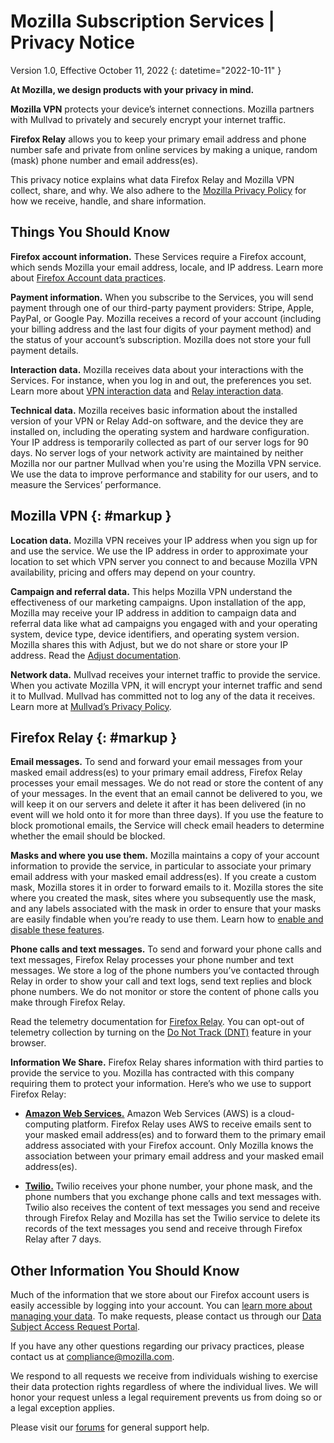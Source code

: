 # Mozilla Subscription Services | Privacy Notice

Version 1.0, Effective October 11, 2022 
{: datetime="2022-10-11" }

__At Mozilla, we design products with your privacy in mind.__

__Mozilla VPN__ protects your device’s internet connections. Mozilla partners with Mullvad to privately and securely encrypt your internet traffic.

__Firefox Relay__ allows you to keep your primary email address and phone number safe and private from online services by making a unique, random (mask) phone number and email address(es). 

This privacy notice explains what data Firefox Relay and Mozilla VPN collect, share, and why. We also adhere to the [Mozilla Privacy Policy](https://www.mozilla.org/privacy/) for how we receive, handle, and share information.

## Things You Should Know

__Firefox account information.__ These Services require a Firefox account, which sends Mozilla your email address, locale, and IP address. Learn more about [Firefox Account data practices](https://www.mozilla.org/privacy/firefox/#firefox-accounts-join-firefox).

__Payment information.__ When you subscribe to the Services, you will send payment through one of our third-party payment providers: Stripe, Apple, PayPal, or Google Pay. Mozilla receives a record of your account (including your billing address and the last four digits of your payment method) and the status of your account’s subscription. Mozilla does not store your full payment details.

__Interaction data.__ Mozilla receives data about your interactions with the Services. For instance, when you log in and out, the preferences you set. Learn more about [VPN interaction data](https://github.com/mozilla-mobile/mozilla-vpn-client/blob/main/glean/metrics.yaml) and [Relay interaction data](https://github.com/mozilla/fx-private-relay/blob/main/METRICS.md).

__Technical data.__ Mozilla receives basic information about the installed version of your VPN or Relay Add-on software, and the device they are installed on, including the operating system and hardware configuration. Your IP address is temporarily collected as part of our server logs for 90 days. No server logs of your network activity are maintained by neither Mozilla nor our partner Mullvad when you're using the Mozilla VPN service.
We use the data to improve performance and stability for our users, and to measure the Services’ performance.

## Mozilla VPN {: #markup }
__Location data.__ Mozilla VPN receives your IP address when you sign up for and use the service. We use the IP address in order to approximate your location to set which VPN server you connect to and because Mozilla VPN availability, pricing and offers may depend on your country.

__Campaign and referral data.__ This helps Mozilla VPN understand the effectiveness of our marketing campaigns. Upon installation of the app, Mozilla may receive your IP address in addition to campaign data and referral data like what ad campaigns you engaged with and your operating system, device type, device identifiers, and operating system version. Mozilla shares this with Adjust, but we do not share or store your IP address. Read the [Adjust documentation](https://github.com/mozilla-mobile/mozilla-vpn-client/blob/main/src/adjust/adjust.md).

__Network data.__ Mullvad receives your internet traffic to provide the service. When you activate Mozilla VPN, it will encrypt your internet traffic and send it to Mullvad. Mullvad has committed not to log any of the data it receives. Learn more at [Mullvad’s Privacy Policy](https://mullvad.net/help/no-logging-data-policy/).

## Firefox Relay {: #markup }

__Email messages.__ To send and forward your email messages from your masked email address(es) to your primary email address, Firefox Relay processes your email messages. We do not read or store the content of any of your messages. In the event that an email cannot be delivered to you, we will keep it on our servers and delete it after it has been delivered (in no event will we hold onto it for more than three days). If you use the feature to block promotional emails, the Service will check email headers to determine whether the email should be blocked.

__Masks and where you use them.__ Mozilla maintains a copy of your account information to provide the service, in particular to associate your primary email address with your masked email address(es). If you create a custom mask, Mozilla stores it in order to forward emails to it. Mozilla stores the site where you created the mask, sites where you subsequently use the mask, and any labels associated with the mask in order to ensure that your masks are easily findable when you’re ready to use them. Learn how to [enable and disable these features](https://relay.firefox.com/faq).

__Phone calls and text messages.__ To send and forward your phone calls and text messages, Firefox Relay processes your phone number and text messages. We store a log of the phone numbers you’ve contacted through Relay in order to show your call and text logs, send text replies and block phone numbers. We do not monitor or store the content of phone calls you make through Firefox Relay.

Read the telemetry documentation for [Firefox Relay](https://github.com/mozilla/fx-private-relay/blob/main/METRICS.md). You can opt-out of telemetry collection by turning on the [Do Not Track (DNT)](https://support.mozilla.org/kb/how-do-i-turn-do-not-track-feature) feature in your browser.

__Information We Share.__ Firefox Relay shares information with third parties to provide the service to you. Mozilla has contracted with this company requiring them to protect your information. Here’s who we use to support Firefox Relay:

* __[Amazon Web Services.](https://aws.amazon.com/privacy/)__ Amazon Web Services (AWS) is a cloud-computing platform. Firefox Relay uses AWS to receive emails sent to your masked email address(es) and to forward them to the primary email address associated with your Firefox account. Only Mozilla knows the association between your primary email address and your masked email address(es).

* __[Twilio.](https://www.twilio.com)__ Twilio receives your phone number, your phone mask, and the phone numbers that you exchange phone calls and text messages with. Twilio also receives the content of text messages you send and receive through Firefox Relay and Mozilla has set the Twilio service to delete its records of the text messages you send and receive through Firefox Relay after 7 days. 

## Other Information You Should Know

Much of the information that we store about our Firefox account users is easily accessible by logging into your account. You can [learn more about managing your data](https://support.mozilla.org/products/privacy-and-security/user-control). To make requests, please contact us through our [Data Subject Access Request Portal](https://privacyportal.onetrust.com/webform/1350748f-7139-405c-8188-22740b3b5587/4ba08202-2ede-4934-a89e-f0b0870f95f0).

If you have any other questions regarding our privacy practices, please contact us at compliance@mozilla.com.

We respond to all requests we receive from individuals wishing to exercise their data protection rights regardless of where the individual lives. We will honor your request unless a legal requirement prevents us from doing so or a legal exception applies.

Please visit our [forums](https://support.mozilla.org/) for general support help.
